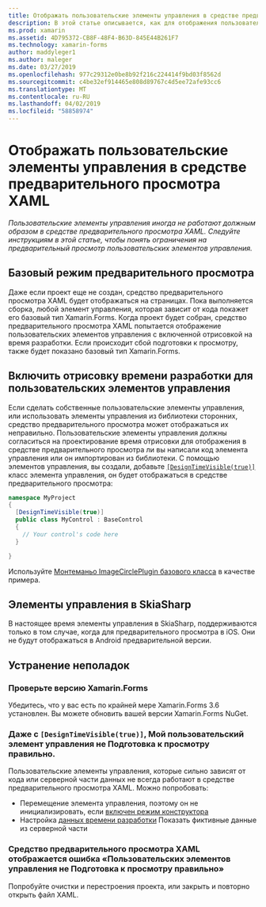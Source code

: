 ```yaml
---
title: Отображать пользовательские элементы управления в средстве предварительного просмотра XAML
description: В этой статье описывается, как для отображения пользовательских элементов управления в средстве предварительного просмотра XAML.
ms.prod: xamarin
ms.assetid: 4D795372-CB8F-48F4-B63D-845E44B261F7
ms.technology: xamarin-forms
author: maddyleger1
ms.author: maleger
ms.date: 03/27/2019
ms.openlocfilehash: 977c29312e0be8b92f216c224414f9bd03f8562d
ms.sourcegitcommit: c4be32ef914465e808d89767c4d5ee72afe93cc6
ms.translationtype: MT
ms.contentlocale: ru-RU
ms.lasthandoff: 04/02/2019
ms.locfileid: "58858974"
---
```

# <a name="render-custom-controls-in-the-xaml-previewer"></a>Отображать пользовательские элементы управления в средстве предварительного просмотра XAML

_Пользовательские элементы управления иногда не работают должным образом в средстве предварительного просмотра XAML. Следуйте инструкциям в этой статье, чтобы понять ограничения на предварительный просмотр пользовательских элементов управления._

## <a name="basic-preview-mode"></a>Базовый режим предварительного просмотра

Даже если проект еще не создан, средство предварительного просмотра XAML будет отображаться на страницах. Пока выполняется сборка, любой элемент управления, которая зависит от кода покажет его базовый тип Xamarin.Forms. Когда проект будет собран, средство предварительного просмотра XAML попытается отображение пользовательских элементов управления с включенной отрисовкой на время разработки. Если происходит сбой подготовки к просмотру, также будет показано базовый тип Xamarin.Forms.

## <a name="enable-design-time-rendering-for-custom-controls"></a>Включить отрисовку времени разработки для пользовательских элементов управления

Если сделать собственные пользовательские элементы управления, или использовать элементы управления из библиотеки сторонних, средство предварительного просмотра может отображаться их неправильно. Пользовательские элементы управления должны согласиться на проектирование время отрисовки для отображения в средстве предварительного просмотра ли вы написали код элемента управления или он импортирован из библиотеки. С помощью элементов управления, вы создали, добавьте [ `[DesignTimeVisible(true)]` ](xref:System.ComponentModel.DesignTimeVisibleAttribute) класс элемента управления, он будет отображаться в средстве предварительного просмотра:

```csharp
namespace MyProject
{
  [DesignTimeVisible(true)]
  public class MyControl : BaseControl
  {
    // Your control's code here
  }

}
```

Используйте [Монтеманьо ImageCirclePlugin базового класса](https://github.com/jamesmontemagno/ImageCirclePlugin/blob/master/src/ImageCircle/CircleImage.shared.cs) в качестве примера.


## <a name="skiasharp-controls"></a>Элементы управления в SkiaSharp

В настоящее время элементы управления в SkiaSharp, поддерживаются только в том случае, когда для предварительного просмотра в iOS. Они не будут отображаться в Android предварительной версии.

## <a name="troubleshooting"></a>Устранение неполадок

### <a name="check-your-xamarinforms-version"></a>Проверьте версию Xamarin.Forms
Убедитесь, что у вас есть по крайней мере Xamarin.Forms 3.6 установлен. Вы можете обновить вашей версии Xamarin.Forms NuGet.

### <a name="even-with-designtimevisibletrue-my-custom-control-isnt-rendering-properly"></a>Даже с `[DesignTimeVisible(true)]`, Мой пользовательский элемент управления не Подготовка к просмотру правильно.
Пользовательские элементы управления, которые сильно зависят от кода или серверной части данных не всегда работают в средстве предварительного просмотра XAML. Можно попробовать:
* Перемещение элемента управления, поэтому он не инициализировать, если [включен режим конструктора](index.md#detect-design-mode)
* Настройка [данных времени разработки](design-time-data.md) Показать фиктивные данные из серверной части

### <a name="the-xaml-previewer-shows-the-error-custom-controls-arent-rendering-properly"></a>Средство предварительного просмотра XAML отображается ошибка «Пользовательских элементов управления не Подготовка к просмотру правильно»
Попробуйте очистки и перестроения проекта, или закрыть и повторно открыть файл XAML.
